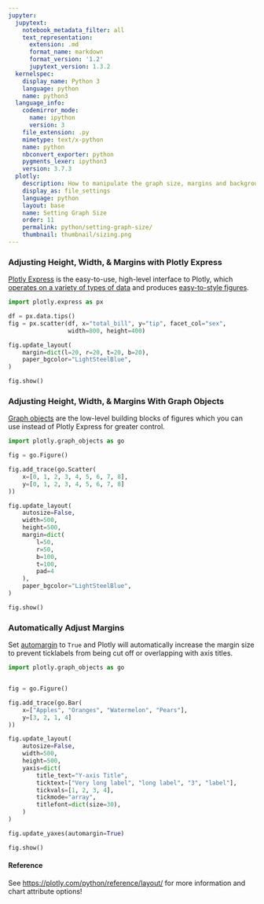 ```yaml
---
jupyter:
  jupytext:
    notebook_metadata_filter: all
    text_representation:
      extension: .md
      format_name: markdown
      format_version: '1.2'
      jupytext_version: 1.3.2
  kernelspec:
    display_name: Python 3
    language: python
    name: python3
  language_info:
    codemirror_mode:
      name: ipython
      version: 3
    file_extension: .py
    mimetype: text/x-python
    name: python
    nbconvert_exporter: python
    pygments_lexer: ipython3
    version: 3.7.3
  plotly:
    description: How to manipulate the graph size, margins and background color.
    display_as: file_settings
    language: python
    layout: base
    name: Setting Graph Size
    order: 11
    permalink: python/setting-graph-size/
    thumbnail: thumbnail/sizing.png
---
```


### Adjusting Height, Width, & Margins with Plotly Express

[Plotly Express](/python/plotly-express/) is the easy-to-use, high-level interface to Plotly, which [operates on a variety of types of data](/python/px-arguments/) and produces [easy-to-style figures](/python/styling-plotly-express/).

```python
import plotly.express as px

df = px.data.tips()
fig = px.scatter(df, x="total_bill", y="tip", facet_col="sex",
                 width=800, height=400)

fig.update_layout(
    margin=dict(l=20, r=20, t=20, b=20),
    paper_bgcolor="LightSteelBlue",
)

fig.show()
```

### Adjusting Height, Width, & Margins With Graph Objects

[Graph objects](/python/graph-objects/) are the low-level building blocks of figures which you can use instead of Plotly Express for greater control.

```python
import plotly.graph_objects as go

fig = go.Figure()

fig.add_trace(go.Scatter(
    x=[0, 1, 2, 3, 4, 5, 6, 7, 8],
    y=[0, 1, 2, 3, 4, 5, 6, 7, 8]
))

fig.update_layout(
    autosize=False,
    width=500,
    height=500,
    margin=dict(
        l=50,
        r=50,
        b=100,
        t=100,
        pad=4
    ),
    paper_bgcolor="LightSteelBlue",
)

fig.show()
```

### Automatically Adjust Margins

Set [automargin](https://plotly.com/python/reference/layout/xaxis/#layout-xaxis-automargin) to `True` and Plotly will automatically increase the margin size to prevent ticklabels from being cut off or overlapping with axis titles.

```python
import plotly.graph_objects as go


fig = go.Figure()

fig.add_trace(go.Bar(
    x=["Apples", "Oranges", "Watermelon", "Pears"],
    y=[3, 2, 1, 4]
))

fig.update_layout(
    autosize=False,
    width=500,
    height=500,
    yaxis=dict(
        title_text="Y-axis Title",
        ticktext=["Very long label", "long label", "3", "label"],
        tickvals=[1, 2, 3, 4],
        tickmode="array",
        titlefont=dict(size=30),
    )
)

fig.update_yaxes(automargin=True)

fig.show()
```

#### Reference

See https://plotly.com/python/reference/layout/ for more information and chart attribute options!